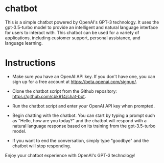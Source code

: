 # chatbot
This is a simple chatbot powered by OpenAI's GPT-3 technology. It uses the gpt-3.5-turbo model to provide an intelligent and natural language interface for users to interact with. This chatbot can be used for a variety of applications, including customer support, personal assistance, and language learning.

# Instructions

* Make sure you have an OpenAI API key. If you don't have one, you can sign up for a free account at https://beta.openai.com/signup/.

* Clone the chatbot script from the Github repository: https://github.com/cbk914/chat-bot.

* Run the chatbot script and enter your OpenAI API key when prompted.

* Begin chatting with the chatbot. You can start by typing a prompt such as "Hello, how are you today?" and the chatbot will respond with a natural language response based on its training from the gpt-3.5-turbo model.

* If you want to end the conversation, simply type "goodbye" and the chatbot will stop responding.


Enjoy your chatbot experience with OpenAI's GPT-3 technology!
